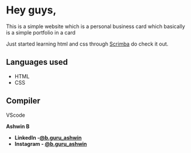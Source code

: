 <h1>Hey guys,</h1>
<p>This is a simple website which is a personal business card which basically is a simple portfolio in a card </p>
<p>Just started learning html and css through <a href="https://scrimba.com/">Scrimba</a> do check it out.</p>

## Languages used
- HTML
- CSS
## Compiler
VScode

<b>Ashwin B<b>

- LinkedIn -[@b.guru_ashwin](https://www.linkedin.com/in/ashwin-b-b12b88251)
- Instagram - [@b.guru_ashwin](https://instagram.com/b.guru_ashwin?igshid=YmM0MjE2YWMzOA==)

